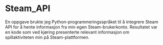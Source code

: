 # Steam_API
En oppgave brukte jeg Python-programmeringsspråket til å integrere Steam API for å hente informasjon fra min egen Steam-brukerkonto. Resultatet var en kode som ved kjøring presenterte relevant informasjon om spillaktiviteten min på Steam-plattformen.
